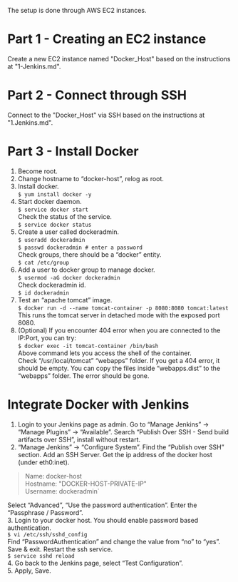The setup is done through AWS EC2 instances.  

# Part 1 - Creating an EC2 instance  
Create a new EC2 instance named "Docker_Host" based on the instructions at "1-Jenkins.md".  

# Part 2 - Connect through SSH  
Connect to the "Docker_Host" via SSH based on the instructions at "1.Jenkins.md".  

# Part 3 - Install Docker  
1. Become root.  
2. Change hostname to “docker-host”, relog as root.  
3. Install docker.  
`$ yum install docker -y`  
4. Start docker daemon.  
`$ service docker start`  
Check the status of the service.  
`$ service docker status`  
5. Create a user called dockeradmin.  
`$ useradd dockeradmin`  
`$ passwd dockeradmin # enter a password`  
Check groups, there should be a “docker” entity.  
`$ cat /etc/group`  
6. Add a user to docker group to manage docker.  
`$ usermod -aG docker dockeradmin`  
Check dockeradmin id.  
`$ id dockeradmin`  
7. Test an “apache tomcat” image.  
`$ docker run -d --name tomcat-container -p 8080:8080 tomcat:latest`  
This runs the tomcat server in detached mode with the exposed port 8080.  
8. (Optional) If you encounter 404 error when you are connected to the IP:Port, you can try:  
`$ docker exec -it tomcat-container /bin/bash`  
Above command lets you access the shell of the container.  
Check “/usr/local/tomcat” “webapps” folder. If you get a 404 error, it should be empty. You can copy the files inside “webapps.dist” to the “webapps” folder. The error should be gone.  

# Integrate Docker with Jenkins  
1. Login to your Jenkins page as admin. Go to “Manage Jenkins” → “Manage Plugins” → “Available”. Search “Publish Over SSH - Send build artifacts over SSH”, install without restart.  
2. “Manage Jenkins” → “Configure System”. Find the “Publish over SSH” section. Add an SSH Server. Get the ip address of the docker host (under eth0:inet).  

 > Name: docker-host  
 > Hostname: "DOCKER-HOST-PRIVATE-IP"  
 > Username: dockeradmin`  

Select “Advanced”, “Use the password authentication”. Enter the “Passphrase / Password”.  
3. Login to your docker host. You should enable password based authentication.  
`$ vi /etc/ssh/sshd_config`  
Find “PasswordAuthentication” and change the value from “no” to “yes”. Save & exit. Restart the ssh service.  
`$ service sshd reload`  
4. Go back to the Jenkins page, select “Test Configuration”.  
5. Apply, Save.  
